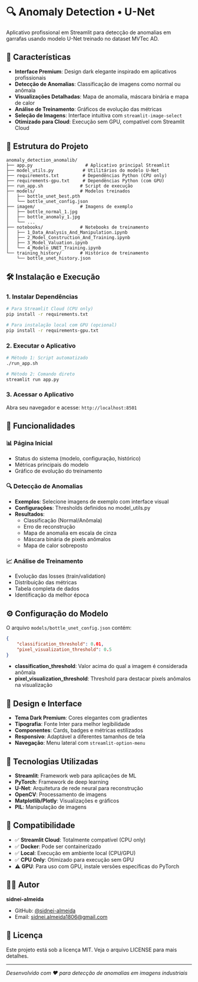 # 🔍 Anomaly Detection • U-Net

Aplicativo profissional em Streamlit para detecção de anomalias em garrafas usando modelo U-Net treinado no dataset MVTec AD.

## 🚀 Características

- **Interface Premium**: Design dark elegante inspirado em aplicativos profissionais
- **Detecção de Anomalias**: Classificação de imagens como normal ou anômala
- **Visualizações Detalhadas**: Mapa de anomalia, máscara binária e mapa de calor
- **Análise de Treinamento**: Gráficos de evolução das métricas
- **Seleção de Imagens**: Interface intuitiva com `streamlit-image-select`
- **Otimizado para Cloud**: Execução sem GPU, compatível com Streamlit Cloud

## 📁 Estrutura do Projeto

```
anomaly_detection_anomalib/
├── app.py                    # Aplicativo principal Streamlit
├── model_utils.py           # Utilitários do modelo U-Net
├── requirements.txt         # Dependências Python (CPU only)
├── requirements-gpu.txt     # Dependências Python (com GPU)
├── run_app.sh              # Script de execução
├── models/                 # Modelos treinados
│   ├── bottle_unet_best.pth
│   └── bottle_unet_config.json
├── imagem/                 # Imagens de exemplo
│   ├── bottle_normal_1.jpg
│   ├── bottle_anomaly_1.jpg
│   └── ...
├── notebooks/              # Notebooks de treinamento
│   ├── 1_Data_Analysis_And_Manipulation.ipynb
│   ├── 2_Model_Construction_And_Training.ipynb
│   ├── 3_Model_Valuation.ipynb
│   └── 4_Modelo_UNET_Training.ipynb
└── training_history/       # Histórico de treinamento
    └── bottle_unet_history.json
```

## 🛠️ Instalação e Execução

### 1. Instalar Dependências

```bash
# Para Streamlit Cloud (CPU only)
pip install -r requirements.txt

# Para instalação local com GPU (opcional)
pip install -r requirements-gpu.txt
```

### 2. Executar o Aplicativo

```bash
# Método 1: Script automatizado
./run_app.sh

# Método 2: Comando direto
streamlit run app.py
```

### 3. Acessar o Aplicativo

Abra seu navegador e acesse: `http://localhost:8501`

## 🎯 Funcionalidades

### 📊 Página Inicial
- Status do sistema (modelo, configuração, histórico)
- Métricas principais do modelo
- Gráfico de evolução do treinamento

### 🔍 Detecção de Anomalias
- **Exemplos**: Selecione imagens de exemplo com interface visual
- **Configurações**: Thresholds definidos no model_utils.py
- **Resultados**: 
  - Classificação (Normal/Anômala)
  - Erro de reconstrução
  - Mapa de anomalia em escala de cinza
  - Máscara binária de pixels anômalos
  - Mapa de calor sobreposto

### 📈 Análise de Treinamento
- Evolução das losses (train/validation)
- Distribuição das métricas
- Tabela completa de dados
- Identificação da melhor época

## ⚙️ Configuração do Modelo

O arquivo `models/bottle_unet_config.json` contém:

```json
{
    "classification_threshold": 0.01,
    "pixel_visualization_threshold": 0.5
}
```

- **classification_threshold**: Valor acima do qual a imagem é considerada anômala
- **pixel_visualization_threshold**: Threshold para destacar pixels anômalos na visualização

## 🎨 Design e Interface

- **Tema Dark Premium**: Cores elegantes com gradientes
- **Tipografia**: Fonte Inter para melhor legibilidade
- **Componentes**: Cards, badges e métricas estilizados
- **Responsivo**: Adaptável a diferentes tamanhos de tela
- **Navegação**: Menu lateral com `streamlit-option-menu`

## 🔧 Tecnologias Utilizadas

- **Streamlit**: Framework web para aplicações de ML
- **PyTorch**: Framework de deep learning
- **U-Net**: Arquitetura de rede neural para reconstrução
- **OpenCV**: Processamento de imagens
- **Matplotlib/Plotly**: Visualizações e gráficos
- **PIL**: Manipulação de imagens

## 📱 Compatibilidade

- ✅ **Streamlit Cloud**: Totalmente compatível (CPU only)
- ✅ **Docker**: Pode ser containerizado
- ✅ **Local**: Execução em ambiente local (CPU/GPU)
- ✅ **CPU Only**: Otimizado para execução sem GPU
- ⚠️ **GPU**: Para uso com GPU, instale versões específicas do PyTorch

## 👨‍💻 Autor

**sidnei-almeida**
- GitHub: [@sidnei-almeida](https://github.com/sidnei-almeida)
- Email: sidnei.almeida1806@gmail.com

## 📄 Licença

Este projeto está sob a licença MIT. Veja o arquivo LICENSE para mais detalhes.

---

*Desenvolvido com ❤️ para detecção de anomalias em imagens industriais*
